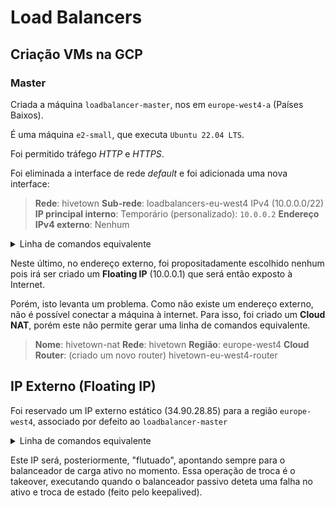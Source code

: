 # Load Balancers

## Criação VMs na GCP

### Master

Criada a máquina `loadbalancer-master`, nos em `europe-west4-a` (Países Baixos).

É uma máquina `e2-small`, que executa `Ubuntu 22.04 LTS`.

Foi permitido tráfego *HTTP* e *HTTPS*.

Foi eliminada a interface de rede *default* e foi adicionada uma nova interface:
> **Rede**: hivetown
> **Sub-rede**: loadbalancers-eu-west4 IPv4 (10.0.0.0/22)
> **IP principal interno**: Temporário (personalizado): `10.0.0.2`
> **Endereço IPv4 externo**: Nenhum

<details>
<summary>Linha de comandos equivalente</summary>

```bash
gcloud compute instances create loadbalancer-master \
    --project=hivetown \
    --zone=europe-west4-a \
    --machine-type=e2-small \
    --network-interface=private-network-ip=10.0.0.2,subnet=loadbalancers-eu-west4,no-address \
    --maintenance-policy=MIGRATE \
    --provisioning-model=STANDARD \
    --service-account=433774389779-compute@developer.gserviceaccount.com \
    --scopes=https://www.googleapis.com/auth/devstorage.read_only,https://www.googleapis.com/auth/logging.write,https://www.googleapis.com/auth/monitoring.write,https://www.googleapis.com/auth/servicecontrol,https://www.googleapis.com/auth/service.management.readonly,https://www.googleapis.com/auth/trace.append \
    --tags=http-server,https-server \
    --create-disk=auto-delete=yes,boot=yes,device-name=load-balancer-master,image=projects/ubuntu-os-cloud/global/images/ubuntu-2204-jammy-v20230302,mode=rw,size=10,type=projects/hivetown/zones/europe-west4-a/diskTypes/pd-balanced \
    --no-shielded-secure-boot \
    --shielded-vtpm \
    --shielded-integrity-monitoring \
    --labels=ec-src=vm_add-gcloud \
    --reservation-affinity=any
```
</details>

Neste último, no endereço externo, foi propositadamente escolhido nenhum pois irá ser criado um **Floating IP** (10.0.0.1) que será então exposto à Internet.

Porém, isto levanta um problema. Como não existe um endereço externo, não é possível conectar a máquina à internet.
Para isso, foi criado um **Cloud NAT**, porém este não permite gerar uma linha de comandos equivalente.
> **Nome**: hivetown-nat
> **Rede**: hivetown
> **Região**: europe-west4
> **Cloud Router**: (criado um novo router) hivetown-eu-west4-router

## IP Externo (Floating IP)
Foi reservado um IP externo estático (34.90.28.85) para a região `europe-west4`, associado por defeito ao `loadbalancer-master`

<details>
<summary>Linha de comandos equivalente</summary>

```bash
gcloud compute addresses create hivetown-external --project=hivetown --region=europe-west4

gcloud compute instances add-access-config loadbalancer-master --project=hivetown --zone=europe-west4-a --address=34.90.28.85
```
</details>

Este IP será, posteriormente, "flutuado", apontando sempre para o balanceador de carga ativo no momento. Essa operação de troca é o takeover, executando quando o balanceador passivo deteta uma falha no ativo e troca de estado (feito pelo keepalived).
